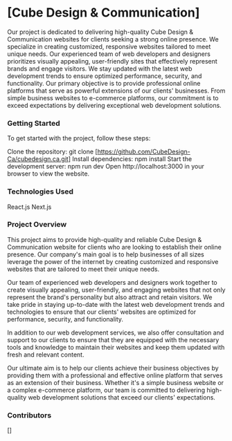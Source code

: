 # [Cube Design & Communication]
Our project is dedicated to delivering high-quality Cube Design & Communication websites for clients seeking a strong online presence. We specialize in creating customized, responsive websites tailored to meet unique needs. Our experienced team of web developers and designers prioritizes visually appealing, user-friendly sites that effectively represent brands and engage visitors. We stay updated with the latest web development trends to ensure optimized performance, security, and functionality. Our primary objective is to provide professional online platforms that serve as powerful extensions of our clients' businesses. From simple business websites to e-commerce platforms, our commitment is to exceed expectations by delivering exceptional web development solutions.

### Getting Started
To get started with the project, follow these steps:

Clone the repository: git clone [https://github.com/CubeDesign-Ca/cubedesign.ca.git]
Install dependencies: npm install
Start the development server: npm run dev
Open http://localhost:3000 in your browser to view the website.

### Technologies Used
React.js
Next.js

### Project Overview
This project aims to provide high-quality and reliable Cube Design & Communication website for clients who are looking to establish their online presence. Our company's main goal is to help businesses of all sizes leverage the power of the internet by creating customized and responsive websites that are tailored to meet their unique needs.

Our team of experienced web developers and designers work together to create visually appealing, user-friendly, and engaging websites that not only represent the brand's personality but also attract and retain visitors. We take pride in staying up-to-date with the latest web development trends and technologies to ensure that our clients' websites are optimized for performance, security, and functionality.

In addition to our web development services, we also offer consultation and support to our clients to ensure that they are equipped with the necessary tools and knowledge to maintain their websites and keep them updated with fresh and relevant content.

Our ultimate aim is to help our clients achieve their business objectives by providing them with a professional and effective online platform that serves as an extension of their business. Whether it's a simple business website or a complex e-commerce platform, our team is committed to delivering high-quality web development solutions that exceed our clients' expectations.


### Contributors
[]